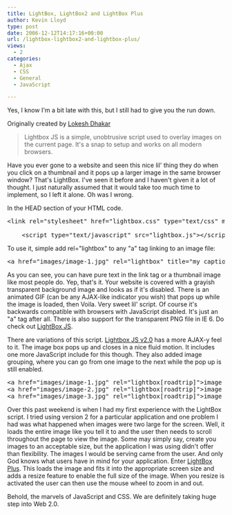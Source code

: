 ```yaml
---
title: LightBox, LightBox2 and LightBox Plus
author: Kevin Lloyd
type: post
date: 2006-12-12T14:17:16+00:00
url: /lightbox-lightbox2-and-lightbox-plus/
views:
  - 2
categories:
  - Ajax
  - CSS
  - General
  - JavaScript

---
```

Yes, I know I'm a bit late with this, but I still had to give you the run down.

Originally created by [Lokesh Dhakar][1]

> Lightbox JS is a simple, unobtrusive script used to overlay images on the current page. It's a snap to setup and works on all modern browsers.

Have you ever gone to a website and seen this nice lil' thing they do when you click on a thumbnail and it pops up a larger image in the same browser window? That's LightBox. I've seen it before and I haven't given it a lot of thought. I just naturally assumed that it would take too much time to implement, so I left it alone. Oh was I wrong.

<!--more-->



In the HEAD section of your HTML code.

<pre class="brush: xml; title: ; notranslate" title="">&lt;link rel="stylesheet" href="lightbox.css" type="text/css" media="screen" /&gt;

	&lt;script type="text/javascript" src="lightbox.js"&gt;&lt;/script&gt;
</pre>

To use it, simple add rel="lightbox" to any "a" tag linking to an image file:

<pre class="brush: xml; title: ; notranslate" title="">&lt;a href="images/image-1.jpg" rel="lightbox" title="my caption"&gt;image #1&lt;/a&gt;
</pre>

As you can see, you can have pure text in the link tag or a thumbnail image like most people do. Yep, that's it. Your website is covered with a grayish transparent background image and looks as if it's disabled. There is an animated GIF (can be any AJAX-like indicator you wish) that pops up while the image is loaded, then Voila. Very sweet lil' script. Of course it's backwards compatible with browsers with JavaScript disabled. It's just an "a" tag after all. There is also support for the transparent PNG file in IE 6. Do check out [LightBox JS][1].

There are variations of this script. [Lightbox JS v2.0][2] has a more AJAX-y feel to it. The image box pops up and closes in a nice fluid motion. It includes one more JavaScript include for this though. They also added image grouping, where you can go from one image to the next while the pop up is still enabled.

<pre class="brush: xml; title: ; notranslate" title="">&lt;a href="images/image-1.jpg" rel="lightbox&#91;roadtrip&#93;"&gt;image #1&lt;/a&gt;
&lt;a href="images/image-2.jpg" rel="lightbox&#91;roadtrip&#93;"&gt;image #2&lt;/a&gt;
&lt;a href="images/image-3.jpg" rel="lightbox&#91;roadtrip&#93;"&gt;image #3&lt;/a&gt;
</pre>

Over this past weekend is when I had my first experience with the LightBox script. I tried using version 2 for a particular application and one problem I had was what happened when images were two large for the screen. Well, it loads the entire image like you tell it to and the user then needs to scroll throughout the page to view the image. Some may simply say, create you images to an acceptable size, but the application I was using didn't offer than flexibility. The images I would be serving came from the user. And only God knows what users have in mind for your application. Enter [LightBox Plus][3]. This loads the image and fits it into the appropriate screen size and adds a resize feature to enable the full size of the image. When you resize is activated the user can then use the mouse wheel to zoom in and out.

Behold, the marvels of JavaScript and CSS. We are definitely taking huge step into Web 2.0.

 [1]: http://www.huddletogether.com/projects/lightbox/
 [2]: http://www.huddletogether.com/projects/lightbox2/
 [3]: http://serennz.sakura.ne.jp/toybox/lightbox/?en